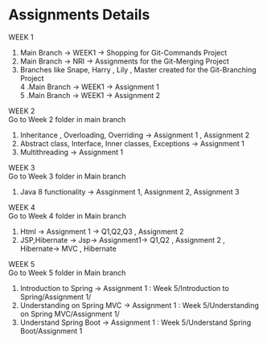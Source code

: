 # Assignments Details

WEEK 1  
1. Main Branch -> WEEK1 -> Shopping for Git-Commands Project 
2. Main Branch -> NRI -> Assignments for the Git-Merging Project
3. Branches like Snape, Harry , Lily , Master created for the Git-Branching Project  
4 .Main Branch -> WEEK1 -> Assignment 1   
5 .Main Branch -> WEEK1 -> Assignment 2   

WEEK 2  
Go to Week 2 folder in main branch    
1. Inheritance , Overloading, Overriding -> Assignment 1 , Assignment 2    
2. Abstract class, Interface, Inner classes, Exceptions -> Assignment 1   
3. Multithreading -> Assignment 1    

WEEK 3    
Go to Week 3 folder in Main branch    
1. Java 8 functionality -> Assginment 1, Assignment 2, Assignment 3      
      
WEEK 4     
Go to Week 4 folder in Main branch    
1. Html -> Assignment 1 -> Q1,Q2,Q3 , Assignment 2    
2. JSP,Hibernate -> Jsp-> Assignment1-> Q1,Q2 , Assignment 2 , Hibernate-> MVC , Hibernate      
        
 WEEK 5     
 Go to Week 5 folder in Main branch      
 1. Introduction to Spring -> Assignment 1 : Week 5/Introduction to Spring/Assignment 1/         
 2. Understanding on Spring MVC -> Assignment 1 : Week 5/Understanding on Spring MVC/Assignment 1/
 3. Understand Spring Boot -> Assignment 1 : Week 5/Understand Spring Boot/Assignment 1
 
 
 









